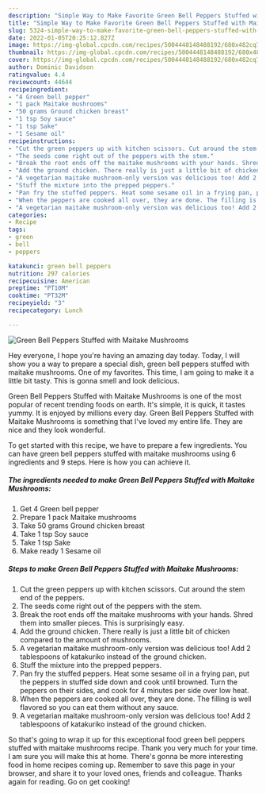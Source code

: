 ```yaml
---
description: "Simple Way to Make Favorite Green Bell Peppers Stuffed with Maitake Mushrooms"
title: "Simple Way to Make Favorite Green Bell Peppers Stuffed with Maitake Mushrooms"
slug: 5324-simple-way-to-make-favorite-green-bell-peppers-stuffed-with-maitake-mushrooms
date: 2022-01-05T20:25:12.827Z
image: https://img-global.cpcdn.com/recipes/5004448148488192/680x482cq70/green-bell-peppers-stuffed-with-maitake-mushrooms-recipe-main-photo.jpg
thumbnail: https://img-global.cpcdn.com/recipes/5004448148488192/680x482cq70/green-bell-peppers-stuffed-with-maitake-mushrooms-recipe-main-photo.jpg
cover: https://img-global.cpcdn.com/recipes/5004448148488192/680x482cq70/green-bell-peppers-stuffed-with-maitake-mushrooms-recipe-main-photo.jpg
author: Dominic Davidson
ratingvalue: 4.4
reviewcount: 44644
recipeingredient:
- "4 Green bell pepper"
- "1 pack Maitake mushrooms"
- "50 grams Ground chicken breast"
- "1 tsp Soy sauce"
- "1 tsp Sake"
- "1 Sesame oil"
recipeinstructions:
- "Cut the green peppers up with kitchen scissors. Cut around the stem end of the peppers."
- "The seeds come right out of the peppers with the stem."
- "Break the root ends off the maitake mushrooms with your hands. Shred them into smaller pieces. This is surprisingly easy."
- "Add the ground chicken. There really is just a little bit of chicken compared to the amount of mushrooms."
- "A vegetarian maitake mushroom-only version was delicious too! Add 2 tablespoons of katakuriko instead of the ground chicken."
- "Stuff the mixture into the prepped peppers."
- "Pan fry the stuffed peppers. Heat some sesame oil in a frying pan, put the peppers in stuffed side down and cook until browned. Turn the peppers on their sides, and cook for 4 minutes per side over low heat."
- "When the peppers are cooked all over, they are done. The filling is well flavored so you can eat them without any sauce."
- "A vegetarian maitake mushroom-only version was delicious too! Add 2 tablespoons of katakuriko instead of the ground chicken."
categories:
- Recipe
tags:
- green
- bell
- peppers

katakunci: green bell peppers 
nutrition: 297 calories
recipecuisine: American
preptime: "PT10M"
cooktime: "PT32M"
recipeyield: "3"
recipecategory: Lunch

---
```



![Green Bell Peppers Stuffed with Maitake Mushrooms](https://img-global.cpcdn.com/recipes/5004448148488192/680x482cq70/green-bell-peppers-stuffed-with-maitake-mushrooms-recipe-main-photo.jpg)

Hey everyone, I hope you're having an amazing day today. Today, I will show you a way to prepare a special dish, green bell peppers stuffed with maitake mushrooms. One of my favorites. This time, I am going to make it a little bit tasty. This is gonna smell and look delicious.

Green Bell Peppers Stuffed with Maitake Mushrooms is one of the most popular of recent trending foods on earth. It's simple, it is quick, it tastes yummy. It is enjoyed by millions every day. Green Bell Peppers Stuffed with Maitake Mushrooms is something that I've loved my entire life. They are nice and they look wonderful.




To get started with this recipe, we have to prepare a few ingredients. You can have green bell peppers stuffed with maitake mushrooms using 6 ingredients and 9 steps. Here is how you can achieve it.

<!--inarticleads1-->

##### The ingredients needed to make Green Bell Peppers Stuffed with Maitake Mushrooms:

1. Get 4 Green bell pepper
1. Prepare 1 pack Maitake mushrooms
1. Take 50 grams Ground chicken breast
1. Take 1 tsp Soy sauce
1. Take 1 tsp Sake
1. Make ready 1 Sesame oil




<!--inarticleads2-->

##### Steps to make Green Bell Peppers Stuffed with Maitake Mushrooms:

1. Cut the green peppers up with kitchen scissors. Cut around the stem end of the peppers.
1. The seeds come right out of the peppers with the stem.
1. Break the root ends off the maitake mushrooms with your hands. Shred them into smaller pieces. This is surprisingly easy.
1. Add the ground chicken. There really is just a little bit of chicken compared to the amount of mushrooms.
1. A vegetarian maitake mushroom-only version was delicious too! Add 2 tablespoons of katakuriko instead of the ground chicken.
1. Stuff the mixture into the prepped peppers.
1. Pan fry the stuffed peppers. Heat some sesame oil in a frying pan, put the peppers in stuffed side down and cook until browned. Turn the peppers on their sides, and cook for 4 minutes per side over low heat.
1. When the peppers are cooked all over, they are done. The filling is well flavored so you can eat them without any sauce.
1. A vegetarian maitake mushroom-only version was delicious too! Add 2 tablespoons of katakuriko instead of the ground chicken.




So that's going to wrap it up for this exceptional food green bell peppers stuffed with maitake mushrooms recipe. Thank you very much for your time. I am sure you will make this at home. There's gonna be more interesting food in home recipes coming up. Remember to save this page in your browser, and share it to your loved ones, friends and colleague. Thanks again for reading. Go on get cooking!
